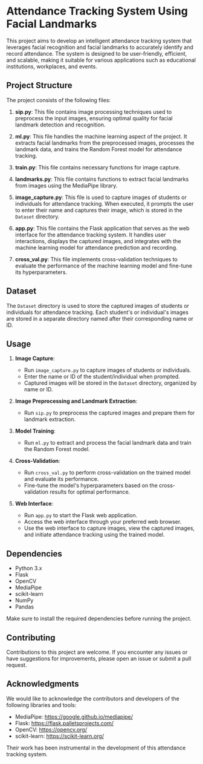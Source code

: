 # Attendance Tracking System Using Facial Landmarks

This project aims to develop an intelligent attendance tracking system that leverages facial recognition and facial landmarks to accurately identify and record attendance. The system is designed to be user-friendly, efficient, and scalable, making it suitable for various applications such as educational institutions, workplaces, and events.

## Project Structure

The project consists of the following files:

1. **sip.py**: This file contains image processing techniques used to preprocess the input images, ensuring optimal quality for facial landmark detection and recognition.

2. **ml.py**: This file handles the machine learning aspect of the project. It extracts facial landmarks from the preprocessed images, processes the landmark data, and trains the Random Forest model for attendance tracking.

3. **train.py**: This file contains necessary functions for image capture.

4. **landmarks.py**: This file contains functions to extract facial landmarks from images using the MediaPipe library.

5. **image_capture.py**: This file is used to capture images of students or individuals for attendance tracking. When executed, it prompts the user to enter their name and captures their image, which is stored in the `Dataset` directory.

6. **app.py**: This file contains the Flask application that serves as the web interface for the attendance tracking system. It handles user interactions, displays the captured images, and integrates with the machine learning model for attendance prediction and recording.

7. **cross_val.py**: This file implements cross-validation techniques to evaluate the performance of the machine learning model and fine-tune its hyperparameters.

## Dataset

The `Dataset` directory is used to store the captured images of students or individuals for attendance tracking. Each student's or individual's images are stored in a separate directory named after their corresponding name or ID.

## Usage

1. **Image Capture**:
   - Run `image_capture.py` to capture images of students or individuals.
   - Enter the name or ID of the student/individual when prompted.
   - Captured images will be stored in the `Dataset` directory, organized by name or ID.

2. **Image Preprocessing and Landmark Extraction**:
   - Run `sip.py` to preprocess the captured images and prepare them for landmark extraction.

3. **Model Training**:
   - Run `ml.py` to extract and process the facial landmark data and train the Random Forest model.

4. **Cross-Validation**:
   - Run `cross_val.py` to perform cross-validation on the trained model and evaluate its performance.
   - Fine-tune the model's hyperparameters based on the cross-validation results for optimal performance.

5. **Web Interface**:
   - Run `app.py` to start the Flask web application.
   - Access the web interface through your preferred web browser.
   - Use the web interface to capture images, view the captured images, and initiate attendance tracking using the trained model.

## Dependencies

- Python 3.x
- Flask
- OpenCV
- MediaPipe
- scikit-learn
- NumPy
- Pandas

Make sure to install the required dependencies before running the project.

## Contributing

Contributions to this project are welcome. If you encounter any issues or have suggestions for improvements, please open an issue or submit a pull request.

## Acknowledgments

We would like to acknowledge the contributors and developers of the following libraries and tools:

- MediaPipe: https://google.github.io/mediapipe/
- Flask: https://flask.palletsprojects.com/
- OpenCV: https://opencv.org/
- scikit-learn: https://scikit-learn.org/

Their work has been instrumental in the development of this attendance tracking system.
